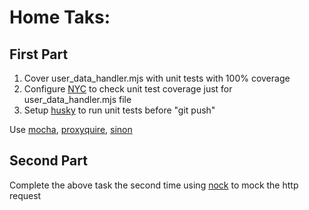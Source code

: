 # Home Taks:
## First Part
1) Cover user_data_handler.mjs with unit tests with 100% coverage
2) Configure [NYC](https://www.npmjs.com/package/nyc) to check unit test coverage just for user_data_handler.mjs file
3) Setup [husky](https://www.npmjs.com/package/husky) to run unit tests before "git push"
   
Use [mocha](https://www.npmjs.com/package/mocha), [proxyquire](https://www.npmjs.com/package/proxyquire), [sinon](https://www.npmjs.com/package/sinon)

## Second Part
Complete the above task the second time using [nock](https://www.npmjs.com/package/nock) to mock the http request
